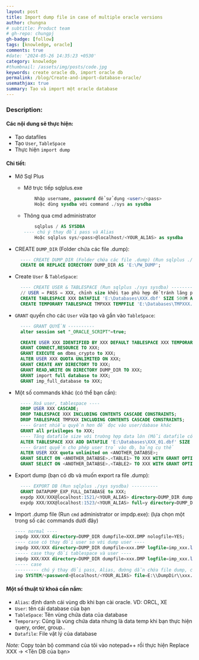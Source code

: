```yaml
---
layout: post
title: Import dump file in case of multiple oracle versions
author: chungna
# subtitle: Product team
# gh-repo: chungpj
gh-badge: [follow]
tags: [knowledge, oracle]
comments: true
#date: '2024-05-26 14:35:23 +0530'
category: knowledge
#thumbnail: /assets/img/posts/code.jpg
keywords: create oracle db, import oracle db
permalink: /blog/Create-and-import-database-oracle/
usemathjax: true
summary: Tạo và import một oracle database
---
```


### Description:

#### Các nội dung sẽ thực hiện:

- Tạo datafiles
- Tạo `User`, `TableSpace`
- Thực hiện `import dump`

#### Chi tiết:

- Mở Sql Plus
  - Mở trực tiếp sqlplus.exe
    ```sql
    	Nhập username, password để sử dụng <user>/<pass>
    	Hoặc dùng sysdba với command ./sys as sysdba
    ```
  - Thông qua cmd administrator
    ```sql
    	sqlplus / AS SYSDBA
    ---- chú ý thay đổi pass và Alias
    	Hoặc sqlplus sys/<pass>@localhost/<YOUR_ALIAS> as sysdba
    ```
- CREATE `DUMP_DIR` (Folder chứa các file .dump):
  ```sql
  	---- CREATE DUMP_DIR (Folder chứa các file .dump) (Run sqlplus ./sys sysdba) ----------
  	CREATE OR REPLACE DIRECTORY DUMP_DIR AS 'E:\PW_DUMP';
  ```
- Create `User` & `TableSpace`:
  ```sql
  	---- CREATE USER & TABLESPACE (Run sqlplus ./sys sysdba) ----------
  	// USER = PASS = XXX, chỉnh size khởi tạo phù hợp để tránh lãng phí ổ cứng
  	CREATE TABLESPACE XXX DATAFILE 'E:\Databases\XXX.dbf' SIZE 500M AUTOEXTEND ON NEXT 50M;
  	CREATE TEMPORARY TABLESPACE TMPXXX TEMPFILE 'E:\Databases\TMPXXX.dbf' SIZE 100M AUTOEXTEND ON NEXT 10M;
  ```
- `GRANT` quyền cho các `User` vừa tạo và gắn vào `TableSpace`:

  ```sql
  	---- GRANT QUYỀN ----------
  	alter session set "_ORACLE_SCRIPT"=true;

  	CREATE USER XXX IDENTIFIED BY XXX DEFAULT TABLESPACE XXX TEMPORARY TABLESPACE TMPXXX;
  	GRANT CONNECT,RESOURCE TO XXX;
  	GRANT EXECUTE on dbms_crypto to XXX;
  	ALTER USER XXX QUOTA UNLIMITED ON XXX;
  	GRANT CREATE ANY DIRECTORY TO XXX;
  	GRANT READ,WRITE ON DIRECTORY DUMP_DIR TO XXX;
  	GRANT import full database to XXX;
  	GRANT imp_full_database to XXX;
  ```

- Một số commands khác (có thể bạn cần):

  ```sql
  	---- Xoá user, tablespace ----
  	DROP USER XXX CASCADE;
  	DROP TABLESPACE XXX INCLUDING CONTENTS CASCADE CONSTRAINTS;
  	DROP TABLESPACE TMPXXX INCLUDING CONTENTS CASCADE CONSTRAINTS;
  	---- Grant nhiều quyền hơn để đọc vào user/dabase khác
  	GRANT all privileges to XXX;
  	---- Tăng datafile size với trường hợp data lớn (Mỗi datafile có thể phình tối đa đến 60Gb): 1G = 1000M
  	ALTER TABLESPACE XXX ADD DATAFILE 'E:\Databases\XXX_01.dbf' SIZE 1G AUTOEXTEND ON MAXSIZE UNLIMITED;
  	---- Grant quyền cho phép user trỏ vào db, bảng cụ thể
  	ALTER USER XXX quota unlimited on <ANOTHER_DATABSE>;
  	GRANT SELECT ON <ANOTHER_DATABSE>.<TABLE1> TO XXX WITH GRANT OPTION;
  	GRANT SELECT ON <ANOTHER_DATABSE>.<TABLE2> TO XXX WITH GRANT OPTION;
  ```

- Export dump (bạn có db và muốn export ra file .dump):
  ```sql
  	---- EXPORT DB (Run sqlplus ./sys sysdba) ----------
  	GRANT DATAPUMP_EXP_FULL_DATABASE to XXX;
  	expdp XXX/XXX@localhost:1521/<YOUR_ALIAS> directory=DUMP_DIR dumpfile=exp_XXX.dmp;
  	expdp XXX/XXX@localhost:1523/<YOUR_ALIAS> full=y directory=DUMP_DIR dumpfile=exp_xxx.dmp;
  ```
- Import .dump file (Run `cmd` administrator or impdp.exe): (lựa chọn một trong số các commands dưới đây)

  ```sql
  ---- normal ----
  impdp XXX/XXX directory=DUMP_DIR dumpfile=XXX.DMP nologfile=YES;
  ---- case có thay đổi user so với dump user ----
  impdp XXX/XXX directory=DUMP_DIR dumpfile=xxx.DMP logfile=imp_xxx.log FROMUSER=NXPWBU TOUSER=XXX
  ----- case thay đổi tablespace và user ----
  impdp XXX/XXX directory=DUMP_DIR dumpfile=xxx.DMP logfile=imp_xxx.log REMAP_TABLESPACE=<DUMP_TABLESPACE_NAME>:XXX REMAP_SCHEMA=<DUMP_USER>:XXX
  ----- case
  --------- chú ý thay đổi pass, Alias, đường dẫn chứa file dump, các tên bảng cần import
  imp SYSTEM/<password>@localhost/<YOUR_ALIAS> file=E:\\DumpDir\\xxx.dmp tables='<TABLE1>','<TABLE2>','<TABLE3>','<TABLEn>' FROMUSER=<DUMP_USER> TOUSER=XXX
  ```

#### Một số thuật từ khoá cần nắm:

- `Alias`: định danh cái vùng db khi bạn cài oracle. VD: ORCL, XE
- `User`: tên cái database của bạn
- `TableSpace`: Tên vùng chứa data của database
- `Temporary`: Cũng là vùng chứa data nhưng là data temp khi bạn thực hiện query, order, group..
- `Datafile`: File vật lý của database

_Note:_ Copy toàn bộ command của tôi vào notepad++ rồi thực hiện Replace XXX -> <Tên DB của bạn>
